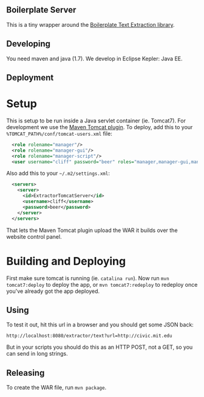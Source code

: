 Boilerplate Server
------------------

This is a tiny wrapper around the [Boilerplate Text Extraction library](https://code.google.com/p/boilerpipe/).

Developing
----------

You need maven and java (1.7).  We develop in Eclipse Kepler: Java EE.

Deployment
----------

# Setup

This is setup to be run inside a Java servlet container (ie. Tomcat7).  For development 
we use the [Maven Tomcat plugin](http://tomcat.apache.org/maven-plugin.html).  To deploy, 
add this to your `%TOMCAT_PATH%/conf/tomcat-users.xml` file:
```xml
  <role rolename="manager"/>
  <role rolename="manager-gui"/>
  <role rolename="manager-script"/>
  <user username="cliff" password="beer" roles="manager,manager-gui,manager-script"/>
```
Also add this to your `~/.m2/settings.xml`:
```xml
  <servers>
    <server>
	  <id>ExtractorTomcatServer</id>
      <username>cliff</username>
      <password>beer</password>
    </server>
  </servers>
```
That lets the Maven Tomcat plugin upload the WAR it builds over the website control panel.

# Building and Deploying

First make sure tomcat is running (ie. `catalina run`). Now run `mvn tomcat7:deploy` 
to deploy the app, or `mvn tomcat7:redeploy` to redeploy once you've already got 
the app deployed.

Using
-----

To test it out, hit this url in a browser and you should get some JSON back:

```
http://localhost:8080/extractor/text?url=http://civic.mit.edu
```

But in your scripts you should do this as an HTTP POST, not a GET, so you can send in 
long strings.

Releasing
---------

To create the WAR file, run `mvn package`.
